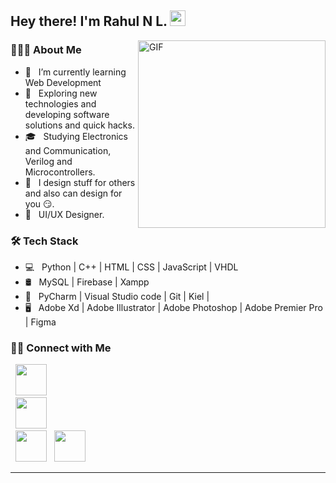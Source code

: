 <h2> Hey there! I'm Rahul N L. <img src="https://github.com/souvikguria98/souvikguria98/blob/master/Hi.gif" width="25"></h2>
<img align="right" alt="GIF" src="http://www.geocities.ws/ungkushahirah/images/animated-00.gif" width="300"/>

<h3> 👨🏻‍💻 About Me </h3>

- 🔭 &nbsp; I’m currently learning Web Development
- 🤔 &nbsp; Exploring new technologies and developing software solutions and quick hacks.
- 🎓 &nbsp; Studying Electronics and Communication, Verilog and Microcontrollers.
- 💼 &nbsp; I design stuff for others and also can design for you 😏.
- 🌱 &nbsp; UI/UX Designer.

<h3>🛠 Tech Stack</h3>

- 💻 &nbsp; Python | C++ | HTML | CSS | JavaScript | VHDL
- 🛢 &nbsp; MySQL | Firebase | Xampp
- 🔧 &nbsp; PyCharm | Visual Studio code | Git | Kiel | 
- 🖥 &nbsp; Adobe Xd | Adobe Illustrator | Adobe Photoshop | Adobe Premier Pro | Figma 






<h3> 🤝🏻 Connect with Me </h3>

<p align="center">

&nbsp; <a href="https://twitter.com/rahulnl_" target="_blank" rel="noopener noreferrer"><img src="https://img.icons8.com/plasticine/100/000000/twitter.png" width="50" /></a>  
&nbsp; <a href="https://www.instagram.com/rahulnl_/" target="_blank" rel="noopener noreferrer"><img src="https://img.icons8.com/plasticine/100/000000/instagram-new.png" width="50" /></a>  
&nbsp; <a href="https://www.linkedin.com/in/rahulnl/" target="_blank" rel="noopener noreferrer"><img src="https://img.icons8.com/plasticine/100/000000/linkedin.png" width="50" /></a>
&nbsp; <a href="mailto:rahulnl2000@gmail.com" target="_blank" rel="noopener noreferrer"><img src="https://img.icons8.com/plasticine/100/000000/gmail.png"  width="50" /></a>
</p>


----


